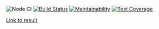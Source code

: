 ![Node CI](https://github.com/tredoc/frontend-project-lvl3/workflows/Node%20CI/badge.svg)
[![Build Status](https://travis-ci.org/tredoc/frontend-project-lvl3.svg?branch=master)](https://travis-ci.org/tredoc/frontend-project-lvl3)
[![Maintainability](https://api.codeclimate.com/v1/badges/8bb1792743eda170ccd1/maintainability)](https://codeclimate.com/github/tredoc/frontend-project-lvl3/maintainability)
[![Test Coverage](https://api.codeclimate.com/v1/badges/8bb1792743eda170ccd1/test_coverage)](https://codeclimate.com/github/tredoc/frontend-project-lvl3/test_coverage)

[Link to result](https://frontend-project-lvl3-hi7q51a7v.vercel.app)
